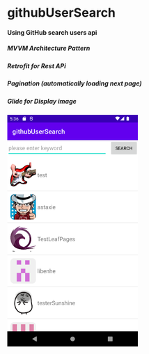 # githubUserSearch

#### Using GitHub search users api

##### MVVM Architecture Pattern
##### Retrofit for Rest APi
##### Pagination (automatically loading next page)
##### Glide for Display image

<img src="https://github.com/WaKuei/githubUserSearch/blob/master/Screenshot_1639131603.png" width="300" alt="Info Mode"/>

